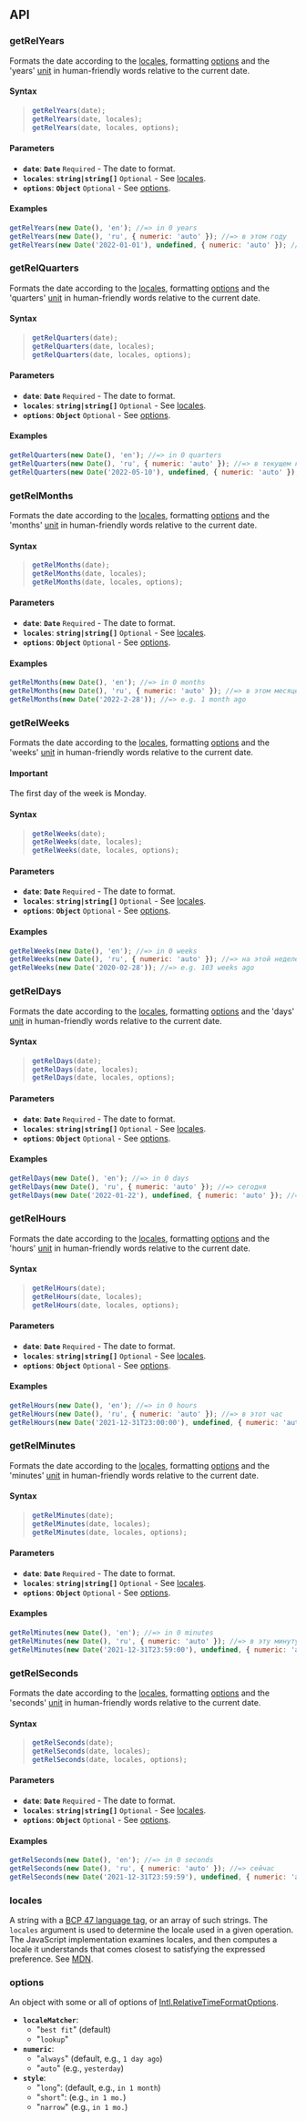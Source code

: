 ## API

### getRelYears

Formats the date according to the [locales](#locales), formatting [options](#options) and the 'years' [unit](https://developer.mozilla.org/en-US/docs/Web/JavaScript/Reference/Global_Objects/Intl/RelativeTimeFormat/format#parameters) in human-friendly words relative to the current date.

#### Syntax

> ```js
> getRelYears(date);
> getRelYears(date, locales);
> getRelYears(date, locales, options);
> ```

#### Parameters

- **`date`**: **`Date`** `Required` - The date to format.
- **`locales`**: **`string|string[]`** `Optional` - See [locales](#locales).
- **`options`**: **`Object`** `Optional` - See [options](#options).

#### Examples

```js
getRelYears(new Date(), 'en'); //=> in 0 years
getRelYears(new Date(), 'ru', { numeric: 'auto' }); //=> в этом году
getRelYears(new Date('2022-01-01'), undefined, { numeric: 'auto' }); //=> e.g. this year
```

### getRelQuarters

Formats the date according to the [locales](#locales), formatting [options](#options) and the 'quarters' [unit](https://developer.mozilla.org/en-US/docs/Web/JavaScript/Reference/Global_Objects/Intl/RelativeTimeFormat/format#parameters) in human-friendly words relative to the current date.

#### Syntax

> ```js
> getRelQuarters(date);
> getRelQuarters(date, locales);
> getRelQuarters(date, locales, options);
> ```

#### Parameters

- **`date`**: **`Date`** `Required` - The date to format.
- **`locales`**: **`string|string[]`** `Optional` - See [locales](#locales).
- **`options`**: **`Object`** `Optional` - See [options](#options).

#### Examples

```js
getRelQuarters(new Date(), 'en'); //=> in 0 quarters
getRelQuarters(new Date(), 'ru', { numeric: 'auto' }); //=> в текущем квартале
getRelQuarters(new Date('2022-05-10'), undefined, { numeric: 'auto' }); //=> e.g. in 1 quarter
```

### getRelMonths

Formats the date according to the [locales](#locales), formatting [options](#options) and the 'months' [unit](https://developer.mozilla.org/en-US/docs/Web/JavaScript/Reference/Global_Objects/Intl/RelativeTimeFormat/format#parameters) in human-friendly words relative to the current date.

#### Syntax

> ```js
> getRelMonths(date);
> getRelMonths(date, locales);
> getRelMonths(date, locales, options);
> ```

#### Parameters

- **`date`**: **`Date`** `Required` - The date to format.
- **`locales`**: **`string|string[]`** `Optional` - See [locales](#locales).
- **`options`**: **`Object`** `Optional` - See [options](#options).

#### Examples

```js
getRelMonths(new Date(), 'en'); //=> in 0 months
getRelMonths(new Date(), 'ru', { numeric: 'auto' }); //=> в этом месяце
getRelMonths(new Date('2022-2-28')); //=> e.g. 1 month ago
```

### getRelWeeks

Formats the date according to the [locales](#locales), formatting [options](#options) and the 'weeks' [unit](https://developer.mozilla.org/en-US/docs/Web/JavaScript/Reference/Global_Objects/Intl/RelativeTimeFormat/format#parameters) in human-friendly words relative to the current date.

#### Important

The first day of the week is Monday.

#### Syntax

> ```js
> getRelWeeks(date);
> getRelWeeks(date, locales);
> getRelWeeks(date, locales, options);
> ```

#### Parameters

- **`date`**: **`Date`** `Required` - The date to format.
- **`locales`**: **`string|string[]`** `Optional` - See [locales](#locales).
- **`options`**: **`Object`** `Optional` - See [options](#options).

#### Examples

```js
getRelWeeks(new Date(), 'en'); //=> in 0 weeks
getRelWeeks(new Date(), 'ru', { numeric: 'auto' }); //=> на этой неделе
getRelWeeks(new Date('2020-02-28')); //=> e.g. 103 weeks ago
```

### getRelDays

Formats the date according to the [locales](#locales), formatting [options](#options) and the 'days' [unit](https://developer.mozilla.org/en-US/docs/Web/JavaScript/Reference/Global_Objects/Intl/RelativeTimeFormat/format#parameters) in human-friendly words relative to the current date.

#### Syntax

> ```js
> getRelDays(date);
> getRelDays(date, locales);
> getRelDays(date, locales, options);
> ```

#### Parameters

- **`date`**: **`Date`** `Required` - The date to format.
- **`locales`**: **`string|string[]`** `Optional` - See [locales](#locales).
- **`options`**: **`Object`** `Optional` - See [options](#options).

#### Examples

```js
getRelDays(new Date(), 'en'); //=> in 0 days
getRelDays(new Date(), 'ru', { numeric: 'auto' }); //=> сегодня
getRelDays(new Date('2022-01-22'), undefined, { numeric: 'auto' }); //=> e.g. 22 days ago
```

### getRelHours

Formats the date according to the [locales](#locales), formatting [options](#options) and the 'hours' [unit](https://developer.mozilla.org/en-US/docs/Web/JavaScript/Reference/Global_Objects/Intl/RelativeTimeFormat/format#parameters) in human-friendly words relative to the current date.

#### Syntax

> ```js
> getRelHours(date);
> getRelHours(date, locales);
> getRelHours(date, locales, options);
> ```

#### Parameters

- **`date`**: **`Date`** `Required` - The date to format.
- **`locales`**: **`string|string[]`** `Optional` - See [locales](#locales).
- **`options`**: **`Object`** `Optional` - See [options](#options).

#### Examples

```js
getRelHours(new Date(), 'en'); //=> in 0 hours
getRelHours(new Date(), 'ru', { numeric: 'auto' }); //=> в этот час
getRelHours(new Date('2021-12-31T23:00:00'), undefined, { numeric: 'auto' }); //=> e.g. 1 hour ago
```

### getRelMinutes

Formats the date according to the [locales](#locales), formatting [options](#options) and the 'minutes' [unit](https://developer.mozilla.org/en-US/docs/Web/JavaScript/Reference/Global_Objects/Intl/RelativeTimeFormat/format#parameters) in human-friendly words relative to the current date.

#### Syntax

> ```js
> getRelMinutes(date);
> getRelMinutes(date, locales);
> getRelMinutes(date, locales, options);
> ```

#### Parameters

- **`date`**: **`Date`** `Required` - The date to format.
- **`locales`**: **`string|string[]`** `Optional` - See [locales](#locales).
- **`options`**: **`Object`** `Optional` - See [options](#options).

#### Examples

```js
getRelMinutes(new Date(), 'en'); //=> in 0 minutes
getRelMinutes(new Date(), 'ru', { numeric: 'auto' }); //=> в эту минуту
getRelMinutes(new Date('2021-12-31T23:59:00'), undefined, { numeric: 'auto' }); //=> e.g. 1 minute ago
```

### getRelSeconds

Formats the date according to the [locales](#locales), formatting [options](#options) and the 'seconds' [unit](https://developer.mozilla.org/en-US/docs/Web/JavaScript/Reference/Global_Objects/Intl/RelativeTimeFormat/format#parameters) in human-friendly words relative to the current date.

#### Syntax

> ```js
> getRelSeconds(date);
> getRelSeconds(date, locales);
> getRelSeconds(date, locales, options);
> ```

#### Parameters

- **`date`**: **`Date`** `Required` - The date to format.
- **`locales`**: **`string|string[]`** `Optional` - See [locales](#locales).
- **`options`**: **`Object`** `Optional` - See [options](#options).

#### Examples

```js
getRelSeconds(new Date(), 'en'); //=> in 0 seconds
getRelSeconds(new Date(), 'ru', { numeric: 'auto' }); //=> сейчас
getRelSeconds(new Date('2021-12-31T23:59:59'), undefined, { numeric: 'auto' }); //=> e.g. 1 seconds ago
```

### locales

A string with a [BCP 47 language tag](https://datatracker.ietf.org/doc/html/rfc4647#section-3.4), or an array of such strings.
The `locales` argument is used to determine the locale used in a given operation. The JavaScript implementation examines locales, and then computes a locale it understands that comes closest to satisfying the expressed preference. See [MDN](https://developer.mozilla.org/en-US/docs/Web/JavaScript/Reference/Global_Objects/Intl#locale_identification_and_negotiation).

### options

An object with some or all of options of [Intl.RelativeTimeFormatOptions](https://developer.mozilla.org/en-US/docs/Web/JavaScript/Reference/Global_Objects/Intl/RelativeTimeFormat/RelativeTimeFormat#Parameters).

- **`localeMatcher`**:
  - "`best fit`" (default)
  - "`lookup`"
- **`numeric`**:
  - "`always`" (default, e.g., `1 day ago`)
  - "`auto`" (e.g., `yesterday`)
- **`style`**:
  - "`long`": (default, e.g., `in 1 month`)
  - "`short`": (e.g., `in 1 mo.`)
  - "`narrow`" (e.g., `in 1 mo.`)
